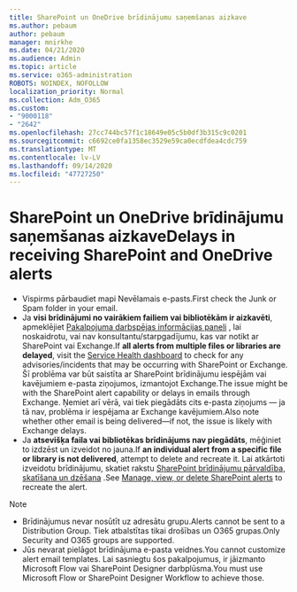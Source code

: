 ```yaml
---
title: SharePoint un OneDrive brīdinājumu saņemšanas aizkave
ms.author: pebaum
author: pebaum
manager: mnirkhe
ms.date: 04/21/2020
ms.audience: Admin
ms.topic: article
ms.service: o365-administration
ROBOTS: NOINDEX, NOFOLLOW
localization_priority: Normal
ms.collection: Adm_O365
ms.custom:
- "9000118"
- "2642"
ms.openlocfilehash: 27cc744bc57f1c18649e05c5b0df3b315c9c0201
ms.sourcegitcommit: c6692ce0fa1358ec3529e59ca0ecdfdea4cdc759
ms.translationtype: MT
ms.contentlocale: lv-LV
ms.lasthandoff: 09/14/2020
ms.locfileid: "47727250"
---
```

# <a name="delays-in-receiving-sharepoint-and-onedrive-alerts"></a><span data-ttu-id="fe335-102">SharePoint un OneDrive brīdinājumu saņemšanas aizkave</span><span class="sxs-lookup"><span data-stu-id="fe335-102">Delays in receiving SharePoint and OneDrive alerts</span></span>

- <span data-ttu-id="fe335-103">Vispirms pārbaudiet mapi Nevēlamais e-pasts.</span><span class="sxs-lookup"><span data-stu-id="fe335-103">First check the Junk or Spam folder in your email.</span></span>
- <span data-ttu-id="fe335-104">Ja **visi brīdinājumi no vairākiem failiem vai bibliotēkām ir aizkavēti**, apmeklējiet [Pakalpojuma darbspējas informācijas paneli](https://portal.office.com/adminportal/home?ref=/servicehealth) , lai noskaidrotu, vai nav konsultantu/starpgadījumu, kas var notikt ar SharePoint vai Exchange.</span><span class="sxs-lookup"><span data-stu-id="fe335-104">If **all alerts from multiple files or libraries are delayed**, visit the [Service Health dashboard](https://portal.office.com/adminportal/home?ref=/servicehealth) to check for any advisories/incidents that may be occurring with SharePoint or Exchange.</span></span> <span data-ttu-id="fe335-105">Šī problēma var būt saistīta ar SharePoint brīdinājumu iespējām vai kavējumiem e-pasta ziņojumos, izmantojot Exchange.</span><span class="sxs-lookup"><span data-stu-id="fe335-105">The issue might be with the SharePoint alert capability or delays in emails through Exchange.</span></span> <span data-ttu-id="fe335-106">Ņemiet arī vērā, vai tiek piegādāts cits e-pasta ziņojums — ja tā nav, problēma ir iespējama ar Exchange kavējumiem.</span><span class="sxs-lookup"><span data-stu-id="fe335-106">Also note whether other email is being delivered—if not, the issue is likely with Exchange delays.</span></span>
- <span data-ttu-id="fe335-107">Ja **atsevišķa faila vai bibliotēkas brīdinājums nav piegādāts**, mēģiniet to izdzēst un izveidot no jauna.</span><span class="sxs-lookup"><span data-stu-id="fe335-107">If **an individual alert from a specific file or library is not delivered**, attempt to delete and recreate it.</span></span> <span data-ttu-id="fe335-108">Lai atkārtoti izveidotu brīdinājumu, skatiet rakstu [SharePoint brīdinājumu pārvaldība, skatīšana un dzēšana](https://support.microsoft.com/office/99dfb19c-9a90-4a8c-aba1-aa8c8afb0de2) .</span><span class="sxs-lookup"><span data-stu-id="fe335-108">See [Manage, view, or delete SharePoint alerts](https://support.microsoft.com/office/99dfb19c-9a90-4a8c-aba1-aa8c8afb0de2) to recreate the alert.</span></span>

> [!NOTE]
> - <span data-ttu-id="fe335-109">Brīdinājumus nevar nosūtīt uz adresātu grupu.</span><span class="sxs-lookup"><span data-stu-id="fe335-109">Alerts cannot be sent to a Distribution Group.</span></span> <span data-ttu-id="fe335-110">Tiek atbalstītas tikai drošības un O365 grupas.</span><span class="sxs-lookup"><span data-stu-id="fe335-110">Only Security and O365 groups are supported.</span></span>
> - <span data-ttu-id="fe335-111">Jūs nevarat pielāgot brīdinājuma e-pasta veidnes.</span><span class="sxs-lookup"><span data-stu-id="fe335-111">You cannot customize alert email templates.</span></span> <span data-ttu-id="fe335-112">Lai sasniegtu šos pakalpojumus, ir jāizmanto Microsoft Flow vai SharePoint Designer darbplūsma.</span><span class="sxs-lookup"><span data-stu-id="fe335-112">You must use Microsoft Flow or SharePoint Designer Workflow to achieve those.</span></span>
